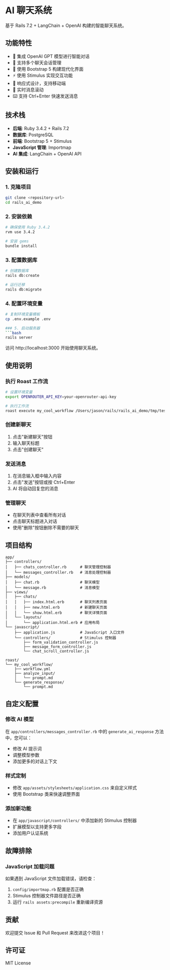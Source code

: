 # AI 聊天系统

基于 Rails 7.2 + LangChain + OpenAI 构建的智能聊天系统。

## 功能特性

- 🤖 集成 OpenAI GPT 模型进行智能对话
- 💬 支持多个聊天会话管理
- 🎨 使用 Bootstrap 5 构建现代化界面
- ⚡ 使用 Stimulus 实现交互功能
- 📱 响应式设计，支持移动端
- 🔄 实时消息滚动
- ⌨️ 支持 Ctrl+Enter 快速发送消息

## 技术栈

- **后端**: Ruby 3.4.2 + Rails 7.2
- **数据库**: PostgreSQL
- **前端**: Bootstrap 5 + Stimulus
- **JavaScript 管理**: Importmap
- **AI 集成**: LangChain + OpenAI API

## 安装和运行

### 1. 克隆项目
```bash
git clone <repository-url>
cd rails_ai_demo
```

### 2. 安装依赖
```bash
# 确保使用 Ruby 3.4.2
rvm use 3.4.2

# 安装 gems
bundle install
```

### 3. 配置数据库
```bash
# 创建数据库
rails db:create

# 运行迁移
rails db:migrate
```

### 4. 配置环境变量
```bash
# 复制环境变量模板
cp .env.example .env

### 5. 启动服务器
```bash
rails server
```

访问 http://localhost:3000 开始使用聊天系统。

## 使用说明

### 执行 Roast 工作流
```bash
# 设置环境变量
export OPENROUTER_API_KEY=your-openrouter-api-key

# 执行工作流
roast execute my_cool_workflow /Users/jason/rails/rails_ai_demo/tmp/test.md
```

### 创建新聊天
1. 点击"新建聊天"按钮
2. 输入聊天标题
3. 点击"创建聊天"

### 发送消息
1. 在消息输入框中输入内容
2. 点击"发送"按钮或按 Ctrl+Enter
3. AI 将自动回复您的消息

### 管理聊天
- 在聊天列表中查看所有对话
- 点击聊天标题进入对话
- 使用"删除"按钮删除不需要的聊天

## 项目结构

```
app/
├── controllers/
│   ├── chats_controller.rb      # 聊天管理控制器
│   └── messages_controller.rb   # 消息处理控制器
├── models/
│   ├── chat.rb                  # 聊天模型
│   └── message.rb               # 消息模型
├── views/
│   ├── chats/
│   │   ├── index.html.erb       # 聊天列表页面
│   │   ├── new.html.erb         # 新建聊天页面
│   │   └── show.html.erb        # 聊天详情页面
│   └── layouts/
│       └── application.html.erb # 应用布局
└── javascript/
    ├── application.js           # JavaScript 入口文件
    └── controllers/             # Stimulus 控制器
        ├── form_validation_controller.js
        ├── message_form_controller.js
        └── chat_scroll_controller.js

roast/
└── my_cool_workflow/
    ├── workflow.yml
    ├── analyze_input/
    │   └── prompt.md
    └── generate_response/
        └── prompt.md
```


## 自定义配置

### 修改 AI 模型
在 `app/controllers/messages_controller.rb` 中的 `generate_ai_response` 方法中，您可以：
- 修改 AI 提示词
- 调整模型参数
- 添加更多的对话上下文

### 样式定制
- 修改 `app/assets/stylesheets/application.css` 来自定义样式
- 使用 Bootstrap 类来快速调整界面

### 添加新功能
- 在 `app/javascript/controllers/` 中添加新的 Stimulus 控制器
- 扩展模型以支持更多字段
- 添加用户认证系统

## 故障排除

### JavaScript 加载问题
如果遇到 JavaScript 文件加载错误，请检查：
1. `config/importmap.rb` 配置是否正确
2. Stimulus 控制器文件路径是否正确
3. 运行 `rails assets:precompile` 重新编译资源

## 贡献

欢迎提交 Issue 和 Pull Request 来改进这个项目！

## 许可证

MIT License
